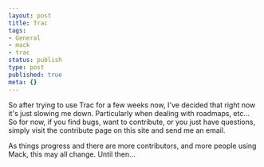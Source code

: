 ```yaml
---
layout: post
title: Trac
tags:
- General
- mack
- trac
status: publish
type: post
published: true
meta: {}
---
```

So after trying to use Trac for a few weeks now, I've decided that right now it's just slowing me down. Particularly when dealing with roadmaps, etc... So for now, if you find bugs, want to contribute, or you just have questions, simply visit the contribute page on this site and send me an email.

As things progress and there are more contributors, and more people using Mack, this may all change. Until then...

